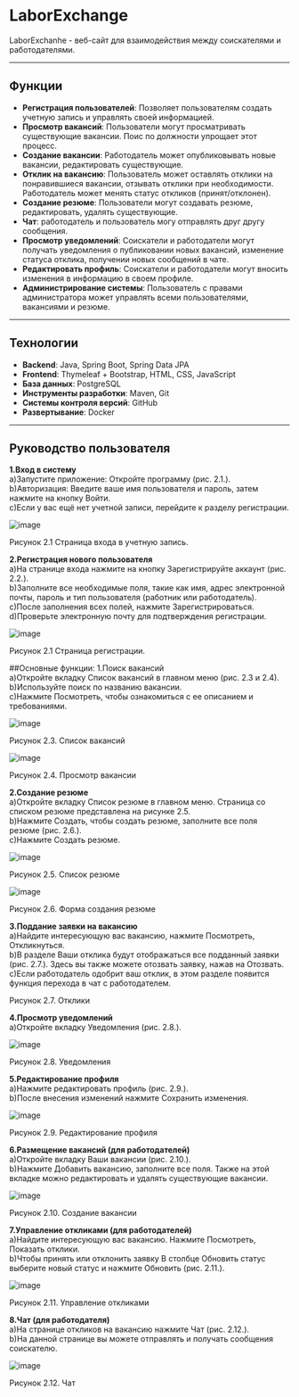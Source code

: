 # LaborExchange
  LaborExchanhe - веб-сайт для взаимодействия между соискателями и работодателями. 

  <hr>
  
  ## Функции
- **Регистрация пользователей**: Позволяет пользователям создать учетную запись и управлять своей информацией.
- **Просмотр вакансий**: Пользователи могут просматривать существующие вакансии. Поис по должности упрощает этот процесс.
- **Создание вакансии**: Работодатель может опубликовывать новые вакансии, редактировать существующие.
- **Отклик на вакансию**: Пользователь может оставлять отклики на понравившиеся вакансии, отзывать отклики при необходимости. Работодатель может менять статус откликов (принят/отклонен).
- **Создание резюме**: Пользователи могут создавать резюме, редактировать, удалять существующие.
- **Чат**: работодатель и пользователь могу отправлять друг другу сообщения.
- **Просмотр уведомлений**: Соискатели и работодатели могут получать уведомления о публиковании новых вакансий, изменение статуса отклика, получении новых сообщений в чате.
- **Редактировать профиль**: Соискатели и работодатели могут вносить изменения в информацию в своем профиле.
- **Администрирование системы**: Пользователь с правами администратора может управлять всеми пользователями, вакансиями и резюме.

<hr>

  ## Технологии
- **Backend**: Java, Spring Boot, Spring Data JPA
- **Frontend**: Thymeleaf + Bootstrap, HTML, CSS, JavaScript
- **База данных**: PostgreSQL
- **Инструменты разработки**: Maven, Git
- **Системы контроля версий**: GitHub
- **Развертывание**: Docker

<hr>

  ## Руководство пользователя
**1.Вход в систему**<br>
a)Запустите приложение: Откройте программу (рис. 2.1.).<br>
b)Авторизация: Введите ваше имя пользователя и пароль, затем нажмите на кнопку Войти. <br>
c)Если у вас ещё нет учетной записи, перейдите к разделу регистрации.<br>

![image](https://github.com/user-attachments/assets/2c4b240a-9ad4-4585-9acb-39838b5c1521)

Рисунок 2.1 Страница входа в учетную запись.

**2.Регистрация нового пользователя**<br>
a)На странице входа нажмите на кнопку Зарегистрируйте аккаунт (рис. 2.2.).<br>
b)Заполните все необходимые поля, такие как имя, адрес электронной почты, пароль и тип пользователя (работник или работодатель).<br>
c)После заполнения всех полей, нажмите Зарегистрироваться.<br>
d)Проверьте электронную почту для подтверждения регистрации.<br>

![image](https://github.com/user-attachments/assets/40b304de-b034-4fd8-94bc-5299759b60ef)

Рисунок 2.1 Страница регистрации.

##Основные функции:
1.Поиск вакансий<br>
a)Откройте вкладку Список вакансий в главном меню (рис. 2.3 и 2.4).<br>
b)Используйте поиск по названию вакансии.<br>
c)Нажмите Посмотреть, чтобы ознакомиться с ее описанием и требованиями. <br>

![image](https://github.com/user-attachments/assets/fa9f589f-d32c-4eea-b792-9b7be0e03c07)

Рисунок 2.3. Список вакансий

![image](https://github.com/user-attachments/assets/a15781dd-a58c-4a0f-a913-83c5d0de187f)

Рисунок 2.4. Просмотр вакансии

**2.Создание резюме**<br>
a)Откройте вкладку Список резюме в главном меню. Страница со списком резюме представлена на рисунке 2.5.<br>
b)Нажмите Создать, чтобы создать резюме, заполните все поля резюме (рис. 2.6.).<br>
c)Нажмите Создать резюме.<br>

 ![image](https://github.com/user-attachments/assets/5d430621-96e7-4196-b196-af2ef5074f73)

Рисунок 2.5. Список резюме

![image](https://github.com/user-attachments/assets/f849356b-2539-4268-8c59-b9a31c27bcb8)

Рисунок 2.6. Форма создания резюме

**3.Поддание заявки на вакансию**<br>
a)Найдите интересующую вас вакансию, нажмите Посмотреть, Откликнуться.<br>
b)В разделе Ваши отклика будут отображаться все подданный заявки (рис. 2.7.). Здесь вы также можете отозвать заявку, нажав на Отозвать.<br>
c)Если работодатель одобрит ваш отклик, в этом разделе появится функция перехода в чат с работодателем.<br>

Рисунок 2.7. Отклики

**4.Просмотр уведомлений**<br>
a)Откройте вкладку Уведомления (рис. 2.8.).<br>

![image](https://github.com/user-attachments/assets/f4f243aa-731d-4164-baa6-acc77f02f6ea)

Рисунок 2.8. Уведомления

**5.Редактирование профиля**<br>
a)Нажмите редактировать профиль (рис. 2.9.).<br>
b)После внесения изменений нажмите Сохранить изменения.<br>

![image](https://github.com/user-attachments/assets/6d073fb0-268b-45a1-8d5f-ae47783fe67c)

Рисунок 2.9. Редактирование профиля

**6.Размещение вакансий (для работодателей)**<br>
a)Откройте вкладку Ваши вакансии (рис. 2.10.).<br>
b)Нажмите Добавить вакансию, заполните все поля. Также на этой вкладке можно редактировать и удалять существующие вакансии.<br>

![image](https://github.com/user-attachments/assets/6bf22b58-b4fe-40fc-9b63-8805ee3fee93)

Рисунок 2.10. Создание вакансии

**7.Управление откликами (для работодателей)**<br>
a)Найдите интересующую вас вакансию. Нажмите Посмотреть, Показать отклики.<br>
b)Чтобы принять или отклонить заявку В столбце Обновить статус выберите новый статус и нажмите Обновить (рис. 2.11.).<br>

![image](https://github.com/user-attachments/assets/05d142cb-647f-415b-8ee9-dc2dd9f6ff0b)

Рисунок 2.11. Управление откликами

**8.Чат (для работодателя)**<br>
a)На странице откликов на вакансию нажмите Чат (рис. 2.12.).<br>
b)На данной странице вы можете отправлять и получать сообщения соискателю.<br>

![image](https://github.com/user-attachments/assets/220dda35-3912-4050-9859-c18cbd123101)

Рисунок 2.12. Чат
